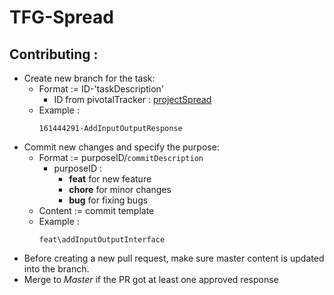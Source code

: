 # TFG-Spread

## Contributing : 
- Create new branch for the task:
  - Format := ID-'taskDescription'
    - ID from pivotalTracker : [projectSpread](https://www.pivotaltracker.com/n/projects/2208687)
  - Example : 
    ```
    161444291-AddInputOutputResponse 
    ```  
- Commit new changes and specify the purpose:
  - Format := purposeID/``commitDescription``
    - purposeID : 
      - **feat** for new feature 
      - **chore** for minor changes
      - **bug** for fixing bugs
  - Content := commit template
  - Example : 
    ```
    feat\addInputOutputInterface 
    ```  
- Before creating a new pull request, make sure master content is updated into the branch.
- Merge to *Master* if the PR got at least one approved response
